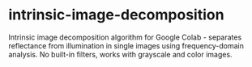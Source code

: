 # intrinsic-image-decomposition
Intrinsic image decomposition algorithm for Google Colab - separates reflectance from illumination in single images using frequency-domain analysis. No built-in filters, works with grayscale and color images.
